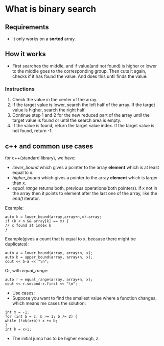 # What is binary search

## Requirements

- It only works on a **sorted** array.

## How it works

- First searches the middle, and if value(and not found) is higher or lower to the middle goes to the corresponding group. Then cuts it again, checks if it has found the value.
  And does this until finds the value.

### Instructions

1. Check the value in the center of the array.
2. If the target value is lower, search the left half of the array. If the target value is higher, search the right half.
3. Continue step 1 and 2 for the new reduced part of the array until the target value is found or until the search area is empty.
4. If the value is found, return the target value index. If the target value is not found, return -1.

## c++ and common use cases

for c++(standard library), we have:

- _lower_bound_ which gives a pointer to the array **element** which is at least equal to x.
- _higher_bound_ which gives a pointer to the array **element** which is larger than x.
- _equal_range_ returns both, previous operations(both pointers).
  if x not in the array then it points to element after the last one of the array, like the _end()_ iterator.

Example:

```
auto k = lower_bound(array,array+n,x)-array;
if (k < n && array[k] == x) {
// x found at index k
}
```

Example(gives a count that is equal to x, because there might be duplicates):

```
auto a = lower_bound(array, array+n, x);
auto b = upper_bound(array, array+n, x);
cout << b-a << "\n";
```

Or, with _equal_range_:

```
auto r = equal_range(array, array+n, x);
cout << r.second-r.first << "\n";
```

- Use cases:
- Suppose you want to find the smallest value where a function changes, which means me cases the solution:

```
int x = -1;
for (int b = z; b >= 1; b /= 2) {
while (!ok(x+b)) x += b;
}
int k = x+1;
```

- The initial jump has to be higher enough, _z_.
